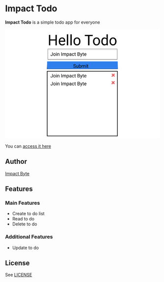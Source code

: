 # Impact Todo

**Impact Todo** is a simple todo app for everyone

![screenshot](/screenshot.png)

You can [access it here](htto://www.google.com)

## Author

[Impact Byte](http://www.impactbyte.com)

## Features

### Main Features

* Create to do list
* Read to do
* Delete to do

### Additional Features

* Update to do

## License

See [LICENSE](./LICENSE.md)

